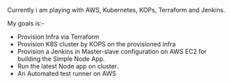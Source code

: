 Currently i am playing with AWS, Kubernetes, KOPs, Terraform and Jenkins.

My goals is:-
  - Provision Infra via Terraform
  - Provision K8S cluster by KOPS on the provisioned Infra
  - Provision a Jenkins in Master-slave configuration on AWS EC2 for building the Simple Node App.
  - Run the latest Node app on cluster. 
  - An Automated test runner on AWS


<!--
**mufazzal/mufazzal** is a ✨ _special_ ✨ repository because its `README.md` (this file) appears on your GitHub profile.

Here are some ideas to get you started:

- 🔭 I’m currently working on ...
- 🌱 I’m currently learning ...
- 👯 I’m looking to collaborate on ...
- 🤔 I’m looking for help with ...
- 💬 Ask me about ...
- 📫 How to reach me: ...
- 😄 Pronouns: ...
- ⚡ Fun fact: ...
-->
